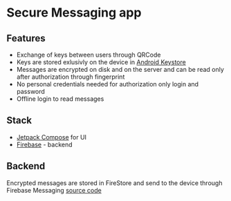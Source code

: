 # Secure Messaging app

## Features
* Exchange of keys between users through QRCode
* Keys are stored exlusivly on the device in [Android Keystore](https://developer.android.com/privacy-and-security/keystore)
* Messages are encrypted on disk and on the server and can be read only after authorization through fingerprint
* No personal credentials needed for authorization only login and password
* Offline login to read messages 

## Stack
* [Jetpack Compose](https://www.jetpackcompose.net/) for UI
* [Firebase](https://firebase.google.com) - backend

## Backend 
Encrypted messages are stored in FireStore and send to the device through Firebase Messaging [source code](https://github.com/Koshelenkoa/secureMessagingFunctions)

